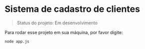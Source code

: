 # Sistema de cadastro de clientes

> Status do projeto: Em desenvolvimento

Para rodar esse projeto em sua máquina, por favor digite:

```
node app.js
```
